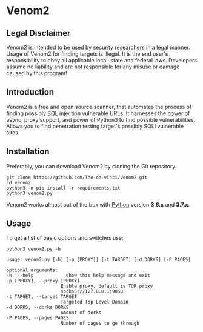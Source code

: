 # Venom2

Legal Disclaimer
----
Venom2 is intended to be used by security researchers in a legal manner.
Usage of Venom2 for finding targets is illegal. It is the end user's responsibility to obey all applicable local, state and
federal laws. Developers assume no liability and are not responsible for any misuse or damage caused by this program!

Introduction
----
Venom2 is a free and open source scanner, that automates the process of finding possibly SQL injection vulnerable URLs. It harnesses the power of async, proxy support, and power of Python3 to find possible vulnerabilities. Allows you to find penetration testing target's possibly SQLI vulnerable sites.

Installation
----
Preferably, you can download Venom2 by cloning the Git repository:

    git clone https://github.com/The-da-vinci/Venom2.git
    cd venom2
    python3 -m pip install -r requirements.txt
    python3 venom2.py

Venom2 works almost out of the box with [Python](http://www.python.org/download/) version **3.6.x** and **3.7.x**.

Usage
----
To get a list of basic options and switches use:

    python3 venom2.py -h

    usage: venom2.py [-h] [-p [PROXY]] [-t TARGET] [-d DORKS] [-P PAGES]

    optional arguments:
    -h, --help            show this help message and exit
    -p [PROXY], --proxy [PROXY]
                        Enable proxy, default is TOR proxy
                        socks5://127.0.0.1:9050
    -t TARGET, --target TARGET
                        Targeted Top Level Domain
    -d DORKS, --dorks DORKS
                        Amount of dorks
    -P PAGES, --pages PAGES
                        Number of pages to go through
